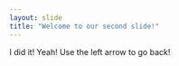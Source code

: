 ```yaml
---
layout: slide
title: "Welcome to our second slide!"
---
```

I did it! Yeah!
Use the left arrow to go back!
